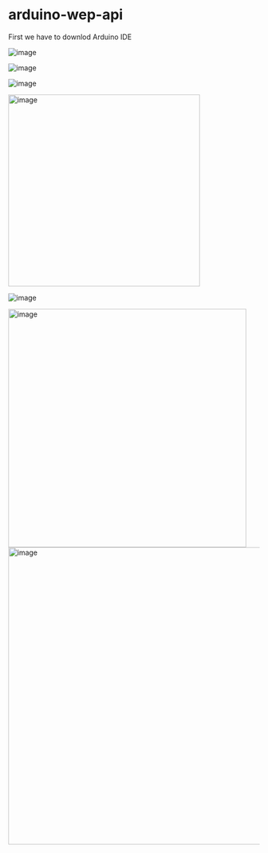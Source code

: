 # arduino-wep-api

First we have to downlod Arduino IDE

![image](https://user-images.githubusercontent.com/63984422/181004365-7a45d520-92c8-4309-b881-9ac8338af356.png)


![image](https://user-images.githubusercontent.com/63984422/181006233-66f2f89a-e333-40b5-8795-fbc4eb40f31d.png)



![image](https://user-images.githubusercontent.com/63984422/181006271-9c9881cb-8973-4dbb-b05a-f9e7d4789673.png)


<img width="384" alt="image" src="https://user-images.githubusercontent.com/63984422/181008847-3f443d0f-f6e3-4c1a-8096-a5b62ba38aad.png">


![image](https://user-images.githubusercontent.com/63984422/181007360-aa728b99-a5a5-4650-9904-222084bdcdf6.png)

<img width="477" alt="image" src="https://user-images.githubusercontent.com/63984422/181008684-9d069c4c-81d9-4d9e-ae4a-13db023fb3a9.png">


<img width="595" alt="image" src="https://user-images.githubusercontent.com/63984422/181008540-4aea24ae-71a0-47be-bfe4-967353e6bbc5.png">
